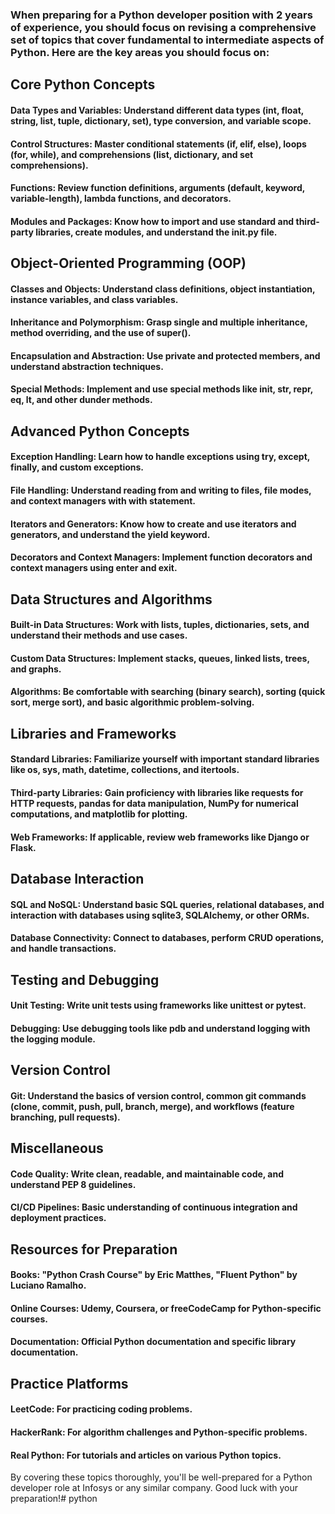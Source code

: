 ### When preparing for a Python developer position with 2 years of experience, you should focus on revising a comprehensive set of topics that cover fundamental to intermediate aspects of Python. Here are the key areas you should focus on:

## Core Python Concepts
#### Data Types and Variables: Understand different data types (int, float, string, list, tuple, dictionary, set), type conversion, and variable scope.
#### Control Structures: Master conditional statements (if, elif, else), loops (for, while), and comprehensions (list, dictionary, and set comprehensions).
#### Functions: Review function definitions, arguments (default, keyword, variable-length), lambda functions, and decorators.
#### Modules and Packages: Know how to import and use standard and third-party libraries, create modules, and understand the __init__.py file.

## Object-Oriented Programming (OOP)
#### Classes and Objects: Understand class definitions, object instantiation, instance variables, and class variables.
#### Inheritance and Polymorphism: Grasp single and multiple inheritance, method overriding, and the use of super().
#### Encapsulation and Abstraction: Use private and protected members, and understand abstraction techniques.
#### Special Methods: Implement and use special methods like __init__, __str__, __repr__, __eq__, __lt__, and other dunder methods.

## Advanced Python Concepts
#### Exception Handling: Learn how to handle exceptions using try, except, finally, and custom exceptions.
#### File Handling: Understand reading from and writing to files, file modes, and context managers with with statement.
#### Iterators and Generators: Know how to create and use iterators and generators, and understand the yield keyword.
#### Decorators and Context Managers: Implement function decorators and context managers using __enter__ and __exit__.

## Data Structures and Algorithms
#### Built-in Data Structures: Work with lists, tuples, dictionaries, sets, and understand their methods and use cases.
#### Custom Data Structures: Implement stacks, queues, linked lists, trees, and graphs.
#### Algorithms: Be comfortable with searching (binary search), sorting (quick sort, merge sort), and basic algorithmic problem-solving.

## Libraries and Frameworks
#### Standard Libraries: Familiarize yourself with important standard libraries like os, sys, math, datetime, collections, and itertools.
#### Third-party Libraries: Gain proficiency with libraries like requests for HTTP requests, pandas for data manipulation, NumPy for numerical computations, and matplotlib for plotting.
#### Web Frameworks: If applicable, review web frameworks like Django or Flask.

## Database Interaction
#### SQL and NoSQL: Understand basic SQL queries, relational databases, and interaction with databases using sqlite3, SQLAlchemy, or other ORMs.
#### Database Connectivity: Connect to databases, perform CRUD operations, and handle transactions.

## Testing and Debugging
#### Unit Testing: Write unit tests using frameworks like unittest or pytest.
#### Debugging: Use debugging tools like pdb and understand logging with the logging module.

## Version Control
#### Git: Understand the basics of version control, common git commands (clone, commit, push, pull, branch, merge), and workflows (feature branching, pull requests).

## Miscellaneous
#### Code Quality: Write clean, readable, and maintainable code, and understand PEP 8 guidelines.
#### CI/CD Pipelines: Basic understanding of continuous integration and deployment practices.

## Resources for Preparation
#### Books: "Python Crash Course" by Eric Matthes, "Fluent Python" by Luciano Ramalho.
#### Online Courses: Udemy, Coursera, or freeCodeCamp for Python-specific courses.
#### Documentation: Official Python documentation and specific library documentation.

## Practice Platforms
#### LeetCode: For practicing coding problems.
#### HackerRank: For algorithm challenges and Python-specific problems.
#### Real Python: For tutorials and articles on various Python topics.

By covering these topics thoroughly, you'll be well-prepared for a Python developer role at Infosys or any similar company. Good luck with your preparation!# python
